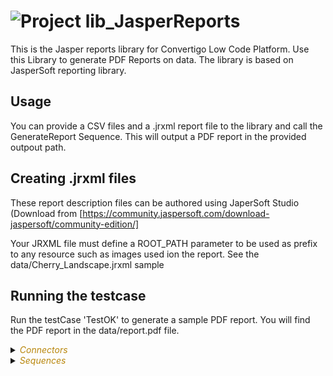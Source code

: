 
# ![](https://github.com/convertigo/convertigo/blob/develop/engine/src/com/twinsoft/convertigo/beans/core/images/project_color_16x16.png?raw=true "Project") lib_JasperReports

This is the Jasper reports library for Convertigo Low Code Platform. Use this Library to generate PDF Reports  on data. The library is based on JasperSoft reporting library.

## Usage

You can provide a CSV files and a .jrxml report file to the library and call the GenerateReport Sequence. This will output a PDF report in the provided outpout path.

## Creating .jrxml files

These report description files can be authored using JaperSoft Studio (Download from [https://community.jaspersoft.com/download-jaspersoft/community-edition/] 

Your JRXML file must define a ROOT_PATH parameter to be used as prefix to any resource such as images used ion the report. See the data/Cherry_Landscape.jrxml sample

## Running the testcase

Run the testCase 'TestOK' to generate a sample PDF report. You will find the PDF report in the data/report.pdf file.

<details><summary><span style="color:DarkGoldenRod"><i>Connectors</i></span></summary><blockquote><p>


## ![](https://github.com/convertigo/convertigo/blob/develop/engine/src/com/twinsoft/convertigo/beans/connectors/images/sqlconnector_color_16x16.png?raw=true "SqlConnector") void

void connector, replace or don't use it

<details><summary><span style="color:DarkGoldenRod"><i>Transactions</i></span></summary><blockquote><p>


### ![](https://github.com/convertigo/convertigo/blob/develop/engine/src/com/twinsoft/convertigo/beans/transactions/images/sqltransaction_color_16x16.png?raw=true "SqlTransaction") void

does nothing
</p></blockquote></details>
</p></blockquote></details>

<details><summary><span style="color:DarkGoldenRod"><i>Sequences</i></span></summary><blockquote><p>


## ![](https://github.com/convertigo/convertigo/blob/develop/engine/src/com/twinsoft/convertigo/beans/sequences/images/genericsequence_color_16x16.png?raw=true "GenericSequence") GenerateReport

Generate a PDF report given a CSV file and a JRXML report file

<span style="color:DarkGoldenRod">Variables</span>

<table>
<tr>
<th>
name
</th>
<th>
comment
</th>
</tr>
<tr>
<td>
<img src="https://github.com/convertigo/convertigo/blob/develop/engine/src/com/twinsoft/convertigo/beans/variables/images/variable_color_16x16.png?raw=true "  alt="RequestableVariable" >&nbsp;csvFileName
</td>
<td>
The CSV file name relative to the project's root
</td>
</tr>
<tr>
<td>
<img src="https://github.com/convertigo/convertigo/blob/develop/engine/src/com/twinsoft/convertigo/beans/variables/images/variable_color_16x16.png?raw=true "  alt="RequestableVariable" >&nbsp;jrxmlFileName
</td>
<td>
The JRXML file relative to the project's root
</td>
</tr>
<tr>
<td>
<img src="https://github.com/convertigo/convertigo/blob/develop/engine/src/com/twinsoft/convertigo/beans/variables/images/variable_color_16x16.png?raw=true "  alt="RequestableVariable" >&nbsp;pdfFileName
</td>
<td>
The output PDF file relative to the projects's root
</td>
</tr>
</table>

</p></blockquote></details>
